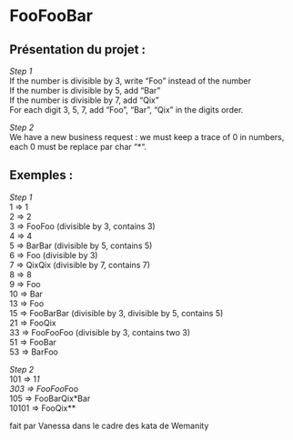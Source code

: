 # FooFooBar
## Présentation du projet : 
  
*Step 1*  
If the number is divisible by 3, write “Foo” instead of the number  
If the number is divisible by 5, add “Bar”  
If the number is divisible by 7, add “Qix”  
For each digit 3, 5, 7, add “Foo”, “Bar”, “Qix” in the digits order.  
	    
*Step 2*  
We have a new business request : we must keep a trace of 0 in numbers, each 0 must be replace par char “*“.  


## Exemples : 

*Step 1*  
1  => 1  
2  => 2  
3  => FooFoo (divisible by 3, contains 3)  
4  => 4  
5  => BarBar (divisible by 5, contains 5)  
6  => Foo (divisible by 3)  
7  => QixQix (divisible by 7, contains 7)  
8  => 8  
9  => Foo  
10 => Bar  
13 => Foo  
15 => FooBarBar (divisible by 3, divisible by 5, contains 5)  
21 => FooQix    
33 => FooFooFoo (divisible by 3, contains two 3)  
51 => FooBar  
53 => BarFoo  
  
*Step 2*   
101   => 1*1  
303   => FooFoo*Foo  
105   => FooBarQix*Bar  
10101 => FooQix**  



fait par Vanessa dans le cadre des kata de Wemanity